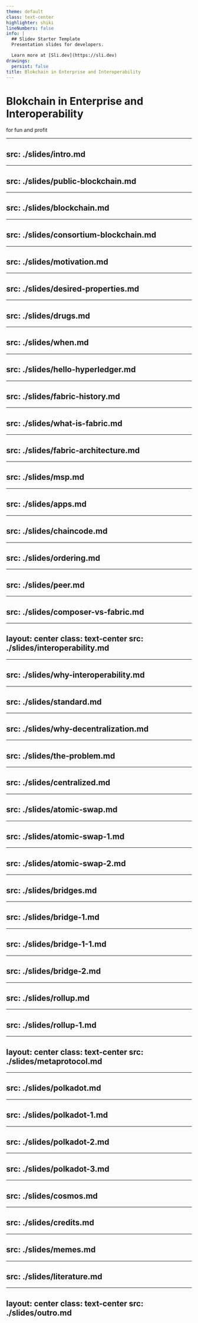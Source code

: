 ```yaml
---
theme: default
class: text-center
highlighter: shiki
lineNumbers: false
info: |
  ## Slidev Starter Template
  Presentation slides for developers.

  Learn more at [Sli.dev](https://sli.dev)
drawings:
  persist: false
title: Blokchain in Enterprise and Interoperability
---
```


# Blokchain in Enterprise and Interoperability


for fun and profit


---
src: ./slides/intro.md
---

---
src: ./slides/public-blockchain.md
---

---
src: ./slides/blockchain.md
---

---
src: ./slides/consortium-blockchain.md
---

---
src: ./slides/motivation.md
---

---
src: ./slides/desired-properties.md
---

---
src: ./slides/drugs.md
---

---
src: ./slides/when.md
---

---
src: ./slides/hello-hyperledger.md
---

---
src: ./slides/fabric-history.md
---

---
src: ./slides/what-is-fabric.md
---

---
src: ./slides/fabric-architecture.md
---

---
src: ./slides/msp.md
---

---
src: ./slides/apps.md
---

---
src: ./slides/chaincode.md
---

---
src: ./slides/ordering.md
---

---
src: ./slides/peer.md
---

---
src: ./slides/composer-vs-fabric.md
---

<!-- ---
src: ./slides/composer-vs-fabric-2.md
--- -->

---
layout: center
class: text-center
src: ./slides/interoperability.md
---

---
src: ./slides/why-interoperability.md
---

---
src: ./slides/standard.md
---

---
src: ./slides/why-decentralization.md
---

---
src: ./slides/the-problem.md
---

---
src: ./slides/centralized.md
---

---
src: ./slides/atomic-swap.md
---

---
src: ./slides/atomic-swap-1.md
---

---
src: ./slides/atomic-swap-2.md
---

---
src: ./slides/bridges.md
---

---
src: ./slides/bridge-1.md
---

---
src: ./slides/bridge-1-1.md
---

---
src: ./slides/bridge-2.md
---

---
src: ./slides/rollup.md
---

---
src: ./slides/rollup-1.md
---

---
layout: center
class: text-center
src: ./slides/metaprotocol.md
---

---
src: ./slides/polkadot.md
---

---
src: ./slides/polkadot-1.md
---

---
src: ./slides/polkadot-2.md
---

---
src: ./slides/polkadot-3.md
---

---
src: ./slides/cosmos.md
---


---
src: ./slides/credits.md
---

---
src: ./slides/memes.md
---

---
src: ./slides/literature.md
---

---
layout: center
class: text-center
src: ./slides/outro.md
---
